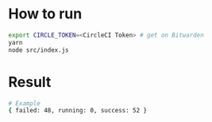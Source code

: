 # How to run
```bash
export CIRCLE_TOKEN=<CircleCI Token> # get on Bitwarden
yarn
node src/index.js
```

# Result
```bash
# Example
{ failed: 48, running: 0, success: 52 }
```

